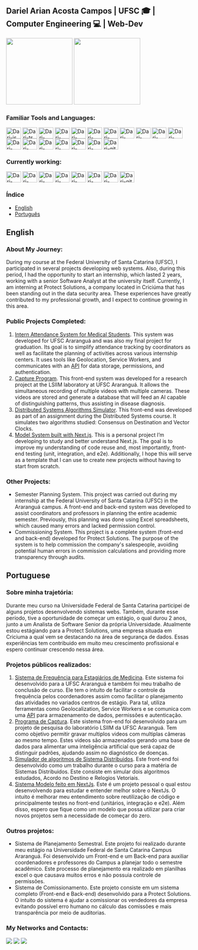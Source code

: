 ## Dariel Arian Acosta Campos | UFSC 🎓 | Computer Engineering 💻 | Web-Dev
<div>
    <img height="180em" src="https://github-readme-stats.vercel.app/api/top-langs/?username=dariel26&layout=compact&show_icons=true&title_color=ffffff&icon_color=34abeb&text_color=daf7dc&bg_color=151515"/>
    <img height="180em" src="https://github-readme-stats.vercel.app/api?username=dariel26&show_icons=true&title_color=ffffff&icon_color=34abeb&text_color=daf7dc&bg_color=151515"/>
</div>

### Familiar Tools and Languages:
<div style="display: inline_block">
  <img align="center" alt="Dari-js" height="30" width="40" src="https://cdn.jsdelivr.net/gh/devicons/devicon/icons/javascript/javascript-original.svg"/>
  <img align="center" alt="Dari-ts" height="30" width="40" src="https://cdn.jsdelivr.net/gh/devicons/devicon/icons/typescript/typescript-original.svg" />
  <img align="center" alt="Dari-html5" height="30" width="40" src="https://cdn.jsdelivr.net/gh/devicons/devicon/icons/html5/html5-original.svg"/>
  <img align="center" alt="Dari-css3" height="30" width="40" src="https://cdn.jsdelivr.net/gh/devicons/devicon/icons/css3/css3-original.svg"/>
  <img align="center" alt="Dari-react" height="30" width="40" src="https://cdn.jsdelivr.net/gh/devicons/devicon/icons/react/react-original.svg"/>
  <img align="center" alt="Dari-react" height="30" width="40" src="https://cdn.jsdelivr.net/gh/devicons/devicon@latest/icons/bootstrap/bootstrap-original.svg" />
  <img align="center" alt="Dari-react" height="30" width="40" src="https://cdn.jsdelivr.net/gh/devicons/devicon@latest/icons/reactbootstrap/reactbootstrap-original.svg" />
  <img align="center" alt="Dari-node" height="30" width="40" src="https://cdn.jsdelivr.net/gh/devicons/devicon/icons/nodejs/nodejs-original.svg"/>
  <img align="center" alt="Dari-jest" height="30" width="40" src="https://cdn.jsdelivr.net/gh/devicons/devicon@latest/icons/nestjs/nestjs-original.svg" />
  <img align="center" alt="Dari-jest" height="30" width="40" src="https://cdn.jsdelivr.net/gh/devicons/devicon@latest/icons/docker/docker-original.svg" />
  <img align="center" alt="Dari-jest" height="30" width="40" src="https://cdn.jsdelivr.net/gh/devicons/devicon/icons/jest/jest-plain.svg" />
  <img align="center" alt="Dari-jest" height="30" width="40" src="https://cdn.jsdelivr.net/gh/devicons/devicon@latest/icons/prisma/prisma-original.svg" />
  <img align="center" alt="Dari-dart" height="30" width="40" src="https://cdn.jsdelivr.net/gh/devicons/devicon/icons/dart/dart-original.svg"/>
  <img align="center" alt="Dari-flutter" height="30" width="40" src="https://cdn.jsdelivr.net/gh/devicons/devicon/icons/flutter/flutter-original.svg" />
  <img align="center" alt="Dari-mysql" height="30" width="40" src="https://cdn.jsdelivr.net/gh/devicons/devicon/icons/mysql/mysql-original.svg" />
  <img align="center" alt="Dari-postgresql" height="30" width="40" src="https://cdn.jsdelivr.net/gh/devicons/devicon/icons/postgresql/postgresql-original.svg" />
  <img align="center" alt="Dari-mongodb" height="30" width="40" src="https://cdn.jsdelivr.net/gh/devicons/devicon/icons/mongodb/mongodb-original.svg" />
  <img align="center" alt="Dari-git" height="30" width="40" src="https://cdn.jsdelivr.net/gh/devicons/devicon/icons/git/git-original.svg"/>
</div>

### Currently working:
<div style="display: inline_block">
  <img align="center" alt="Dari-node" height="30" width="40" src="https://cdn.jsdelivr.net/gh/devicons/devicon/icons/nodejs/nodejs-original.svg"/>
  <img align="center" alt="Dari-jest" height="30" width="40" src="https://cdn.jsdelivr.net/gh/devicons/devicon@latest/icons/nestjs/nestjs-original.svg" />
  <img align="center" alt="Dari-react" height="30" width="40" src="https://cdn.jsdelivr.net/gh/devicons/devicon/icons/react/react-original.svg"/>
  <img align="center" alt="Dari-react" height="30" width="40" src="https://cdn.jsdelivr.net/gh/devicons/devicon@latest/icons/bootstrap/bootstrap-original.svg" />
  <img align="center" alt="Dari-react" height="30" width="40" src="https://cdn.jsdelivr.net/gh/devicons/devicon@latest/icons/reactbootstrap/reactbootstrap-original.svg" />
  <img align="center" alt="Dari-jest" height="30" width="40" src="https://cdn.jsdelivr.net/gh/devicons/devicon@latest/icons/prisma/prisma-original.svg" />
  <img align="center" alt="Dari-jest" height="30" width="40" src="https://cdn.jsdelivr.net/gh/devicons/devicon@latest/icons/docker/docker-original.svg" />
  <img align="center" alt="Dari-git" height="30" width="40" src="https://cdn.jsdelivr.net/gh/devicons/devicon/icons/git/git-original.svg"/>

</div>

### Índice

- [English](#english)
- [Português](#portuguese)

## English

### About My Journey:

During my course at the Federal University of Santa Catarina (UFSC), I participated in several projects developing web systems. Also, during this period, I had the opportunity to start an internship, which lasted 2 years, working with a senior Software Analyst at the university itself. Currently, I am interning at Protect Solutions, a company located in Criciúma that has been standing out in the data security area.
These experiences have greatly contributed to my professional growth, and I expect to continue growing in this area.

### Public Projects Completed:

1. [Intern Attendance System for Medical Students](https://github.com/dariel26/sistema_frequencia_front). This system was developed for UFSC Araranguá and was also my final project for graduation. Its goal is to simplify attendance tracking by coordinators as well as facilitate the planning of activities across various internship centers. It uses tools like Geolocation, Service Workers, and communicates with an [API](https://github.com/dariel26/sistema_frequencia_back.git) for data storage, permissions, and authentication.
2. [Capture Program](https://github.com/dariel26/programa_de_captura). This front-end system was developed for a research project at the LSIIM laboratory at UFSC Araranguá. It allows the simultaneous recording of multiple videos with multiple cameras. These videos are stored and generate a database that will feed an AI capable of distinguishing patterns, thus assisting in disease diagnosis.
3. [Distributed Systems Algorithms Simulator](https://github.com/dariel26/Algoritmos-Sistemas-Distribuidos). This front-end was developed as part of an assignment during the Distributed Systems course. It simulates two algorithms studied: Consensus on Destination and Vector Clocks.
4. [Model System built with Next.js](https://github.com/dariel26/next_model). This is a personal project I’m developing to study and better understand Next.js. The goal is to improve my understanding of code reuse and, most importantly, front-end testing (unit, integration, and e2e). Additionally, I hope this will serve as a template that I can use to create new projects without having to start from scratch.

### Other Projects:

- Semester Planning System. This project was carried out during my internship at the Federal University of Santa Catarina (UFSC) in the Araranguá campus. A front-end and back-end system was developed to assist coordinators and professors in planning the entire academic semester. Previously, this planning was done using Excel spreadsheets, which caused many errors and lacked permission control.
- Commissioning System. This project is a complete system (front-end and back-end) developed for Protect Solutions. The purpose of the system is to help commission the company's salespeople, avoiding potential human errors in commission calculations and providing more transparency through audits.

## Portuguese

### Sobre minha trajetória:

Durante meu curso na Universidade Federal de Santa Catarina participei de alguns projetos desenvolvendo sistemas webs. Também, durante esse período, tive a oportunidade de começar um estágio, o qual durou 2 anos, junto a um Analista de Software Senior da própria Universidade. Atualmente estou estágiando para a Protect Solutions, uma empresa situada em Criciuma a qual vem se destacando na área de segurança de dados.
Essas experiências tem contribuido em muito meu crescimento profissional e espero continuar crescendo nessa área.

### Projetos públicos realizados:
1. [Sistema de Frequência para Estagiários de Medicina](https://github.com/dariel26/sistema_frequencia_front). Este sistema foi desenvolvido para a UFSC Araranguá e também foi meu trabalho de conclusão de curso. Ele tem o intuito de facilitar o controle da frequência pelos coordenadores assim como facilitar o planejamento das atividades no variados centros de estágio. Para tal, utiliza ferramentas como Geolocalization, Service Workers e se comunica com uma [API](https://github.com/dariel26/sistema_frequencia_back.git) para armazenamento de dados, permissões e autenticação.
2. [Programa de Captura](https://github.com/dariel26/programa_de_captura). Este sistema fron-end foi desenvolvido para um projeto de pesquisa do laboratório LSIIM da UFSC Araranguá. Tem como objetivo permitir gravar multiplos videos com multiplas câmeras ao mesmo tempo. Estes videos são armazenados gerando uma base de dados para alimentar uma inteligência artificial que será capaz de distinguir padrões, ajudando assim no diagnóstico de doenças. 
3. [Simulador de algoritmos de Sistema Distribuidos](https://github.com/dariel26/Algoritmos-Sistemas-Distribuidos). Este front-end foi desenvolvido como um trabalho durante o curso para a matéria de Sistemas Distribuidos. Este consiste em simular dois algoritmos estudados, Acordo no Destino e Relogios Vetoriais.
4. [Sistema Modelo feito em NextJs](https://github.com/dariel26/next_model). Este é um projeto pessoal o qual estou desenvolvendo para estudar e entender melhor sobre o NextJs. O intuito é melhorar meu entendimento sobre reutilização de código e principalmente testes no front-end (unitários, integração e e2e). Além disso, espero que fique como um modelo que possa utilizar para criar novos projetos sem a necessidade de começar do zero.

### Outros projetos:
- Sistema de Planejamento Semestral. Este projeto foi realizado durante meu estágio na Universidade Federal de Santa Catarina Campus Araranguá. Foi desenvolvido um Front-end e um Back-end para auxiliar coordenadores e professores do Campus a planejar todo o semestre acadêmico. Este processo de planejamento era realizado em planilhas excel o que causava muitos erros e não possuia controle de permissões.
- Sistema de Comissionamento. Este projeto consiste em um sistema completo (Front-end e Back-end) desenvolvido para a Protect Solutions. O intuito do sistema é ajudar a comissionar os vendedores da empresa evitando possível erro humano no cálculo das comissões e mais transparência por meio de auditorias.

### My Networks and Contacts:
<div> 
  <a href = "mailto:dariel.arian18@gmail.com"><img src="https://img.shields.io/badge/-Gmail-%23333?style=for-the-badge&logo=gmail&logoColor=white" target="_blank"></a>
  <a href="https://www.linkedin.com/in/dariel-arian-acosta-campos-089943184" target="_blank"><img src="https://img.shields.io/badge/-LinkedIn-%230077B5?style=for-the-badge&logo=linkedin&logoColor=white" target="_blank"></a> 
  <a href="https://www.instagram.com/dariel.arian/" target="_blank"><img src="https://img.shields.io/badge/-Instagram-%23E4405F?style=for-the-badge&logo=instagram&logoColor=white" target="_blank"></a>
</div>
 
